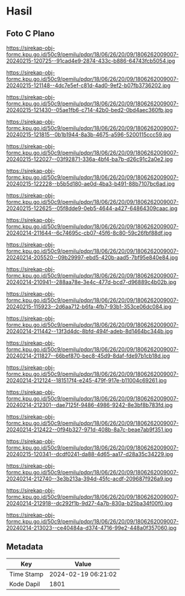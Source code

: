 # Hasil

## Foto C Plano

https://sirekap-obj-formc.kpu.go.id/50c9/pemilu/pdpr/18/06/26/20/09/1806262009007-20240215-120725--91cad4e9-2874-433c-b886-64743fcb5054.jpg

https://sirekap-obj-formc.kpu.go.id/50c9/pemilu/pdpr/18/06/26/20/09/1806262009007-20240215-121148--4dc7e5ef-c81d-4ad0-9ef2-b07fb3736202.jpg

https://sirekap-obj-formc.kpu.go.id/50c9/pemilu/pdpr/18/06/26/20/09/1806262009007-20240215-121430--05ae1fb6-c714-42b0-bed2-0bd4aec360fb.jpg

https://sirekap-obj-formc.kpu.go.id/50c9/pemilu/pdpr/18/06/26/20/09/1806262009007-20240215-121815--0b1b1944-8a3b-4675-a596-5200115ccc59.jpg

https://sirekap-obj-formc.kpu.go.id/50c9/pemilu/pdpr/18/06/26/20/09/1806262009007-20240215-122027--03f92871-336a-4bf4-ba7b-d26c91c2a0e2.jpg

https://sirekap-obj-formc.kpu.go.id/50c9/pemilu/pdpr/18/06/26/20/09/1806262009007-20240215-122228--b5b5d180-ae0d-4ba3-b491-88b7107bc6ad.jpg

https://sirekap-obj-formc.kpu.go.id/50c9/pemilu/pdpr/18/06/26/20/09/1806262009007-20240215-122625--05f8dde9-0eb5-4644-a427-64864309caac.jpg

https://sirekap-obj-formc.kpu.go.id/50c9/pemilu/pdpr/18/06/26/20/09/1806262009007-20240214-211644--6c74695c-cb07-45f6-8c80-59c26fbf88df.jpg

https://sirekap-obj-formc.kpu.go.id/50c9/pemilu/pdpr/18/06/26/20/09/1806262009007-20240214-205520--09b29997-ebd5-420b-aad5-7bf95e840e84.jpg

https://sirekap-obj-formc.kpu.go.id/50c9/pemilu/pdpr/18/06/26/20/09/1806262009007-20240214-210941--288aa78e-3e4c-477d-bcd7-d96889c4b02b.jpg

https://sirekap-obj-formc.kpu.go.id/50c9/pemilu/pdpr/18/06/26/20/09/1806262009007-20240215-115923--2d6aa712-b6fa-4fb7-93b1-353ce06dc084.jpg

https://sirekap-obj-formc.kpu.go.id/50c9/pemilu/pdpr/18/06/26/20/09/1806262009007-20240214-211442--13f3d4dc-8bfd-494f-adeb-8d1464bc344b.jpg

https://sirekap-obj-formc.kpu.go.id/50c9/pemilu/pdpr/18/06/26/20/09/1806262009007-20240214-211827--66bef870-bec8-45d9-8daf-fde97b1cb18d.jpg

https://sirekap-obj-formc.kpu.go.id/50c9/pemilu/pdpr/18/06/26/20/09/1806262009007-20240214-212124--181517f4-e245-479f-917e-b11004c69261.jpg

https://sirekap-obj-formc.kpu.go.id/50c9/pemilu/pdpr/18/06/26/20/09/1806262009007-20240214-212301--dae7125f-9486-4986-9242-8e3bf8b783fd.jpg

https://sirekap-obj-formc.kpu.go.id/50c9/pemilu/pdpr/18/06/26/20/09/1806262009007-20240214-212422--0f94b327-971d-408b-8a7c-beae7ab9f351.jpg

https://sirekap-obj-formc.kpu.go.id/50c9/pemilu/pdpr/18/06/26/20/09/1806262009007-20240215-120341--dcdf0241-da88-4d65-aa17-d28a35c34229.jpg

https://sirekap-obj-formc.kpu.go.id/50c9/pemilu/pdpr/18/06/26/20/09/1806262009007-20240214-212740--3e3b213a-394d-45fc-acdf-209687f926a9.jpg

https://sirekap-obj-formc.kpu.go.id/50c9/pemilu/pdpr/18/06/26/20/09/1806262009007-20240214-212918--dc292f1b-9d27-4a7b-830a-b25ba34f00f0.jpg

https://sirekap-obj-formc.kpu.go.id/50c9/pemilu/pdpr/18/06/26/20/09/1806262009007-20240214-213023--ce40484a-d374-4716-99e2-448a0f357060.jpg


## Metadata

| Key        | Value               |
| ---------- | ------------------- |
| Time Stamp | 2024-02-19 06:21:02 |
| Kode Dapil | 1801                |



